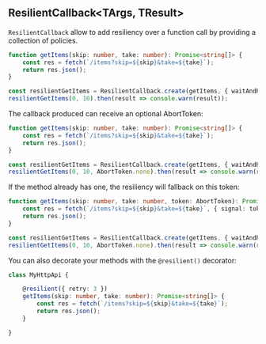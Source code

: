 ## ResilientCallback<TArgs, TResult>

`ResilientCallback` allow to add resiliency over a function call by providing a collection of policies.

```typescript
function getItems(skip: number, take: number): Promise<string[]> {
    const res = fetch(`/items?skip=${skip}&take=${take}`);
    return res.json();
}

const resilientGetItems = ResilientCallback.create(getItems, { waitAndRetry: [100, 500, 1000] });
resilientGetItems(0, 10).then(result => console.warn(result));
```

The callback produced can receive an optional AbortToken:

```typescript
function getItems(skip: number, take: number): Promise<string[]> {
    const res = fetch(`/items?skip=${skip}&take=${take}`);
    return res.json();
}

const resilientGetItems = ResilientCallback.create(getItems, { waitAndRetry: [100, 500, 1000] });
resilientGetItems(0, 10, AbortToken.none).then(result => console.warn(result));
```

If the method already has one, the resiliency will fallback on this token:

```typescript
function getItems(skip: number, take: number, token: AbortToken): Promise<string[]> {
    const res = fetch(`/items?skip=${skip}&take=${take}`, { signal: token.signal() });
    return res.json();
}

const resilientGetItems = ResilientCallback.create(getItems, { waitAndRetry: [100, 500, 1000] });
resilientGetItems(0, 10, AbortToken.none).then(result => console.warn(result));
```

You can also decorate your methods with the `@resilient()` decorator:

```typescript
class MyHttpApi {

    @resilient({ retry: 3 })
    getItems(skip: number, take: number): Promise<string[]> {
        const res = fetch(`/items?skip=${skip}&take=${take}`);
        return res.json();
    }

}
```

